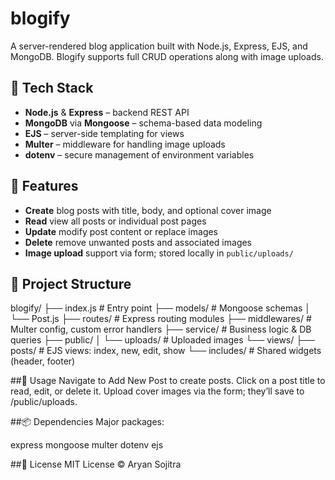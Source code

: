 # blogify

A server-rendered blog application built with Node.js, Express, EJS, and MongoDB. Blogify supports full CRUD operations along with image uploads.

## 🧱 Tech Stack

- **Node.js** & **Express** – backend REST API  
- **MongoDB** via **Mongoose** – schema-based data modeling  
- **EJS** – server-side templating for views  
- **Multer** – middleware for handling image uploads  
- **dotenv** – secure management of environment variables

## 🚀 Features

- **Create** blog posts with title, body, and optional cover image  
- **Read** view all posts or individual post pages  
- **Update** modify post content or replace images  
- **Delete** remove unwanted posts and associated images  
- **Image upload** support via form; stored locally in `public/uploads/`

## 🔧 Project Structure

blogify/
├── index.js # Entry point
├── models/ # Mongoose schemas
│ └── Post.js
├── routes/ # Express routing modules
├── middlewares/ # Multer config, custom error handlers
├── service/ # Business logic & DB queries
├── public/
│ └── uploads/ # Uploaded images
└── views/
├── posts/ # EJS views: index, new, edit, show
└── includes/ # Shared widgets (header, footer)

##🧩 Usage
Navigate to Add New Post to create posts.
Click on a post title to read, edit, or delete it.
Upload cover images via the form; they’ll save to /public/uploads.

##📦 Dependencies
Major packages:

express
mongoose
multer
dotenv
ejs

##📄 License
MIT License © Aryan Sojitra
